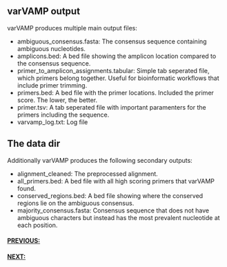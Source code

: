 ## varVAMP output

varVAMP produces multiple main output files:

* ambiguous_consensus.fasta: The consensus sequence containing ambiguous nucleotides.
* amplicons.bed: A bed file showing the amplicon location compared to the consensus sequence.
* primer_to_amplicon_assignments.tabular: Simple tab seperated file, which primers belong together. Useful for bioinformatic workflows that include primer trimming.
* primers.bed: A bed file with the primer locations. Included the primer score. The lower, the better.
* primer.tsv: A tab seperated file with important paramenters for the primers including the sequence.
* varvamp_log.txt: Log file

## The data dir

Additionally varVAMP produces the following secondary outputs:

* alignment_cleaned: The preprocessed alignment.
* all_primers.bed: A bed file with all high scoring primers that varVAMP found.
* conserved_regions.bed: A bed file showing where the conserved regions lie on the ambiguous consensus.
* majority_consensus.fasta: Consensus sequence that does not have ambiguous characters but instead has the most prevalent nucleotide at each position.

#### [PREVIOUS: ](./usage.md)
#### [NEXT: ](./how_varvamp_works.md)
